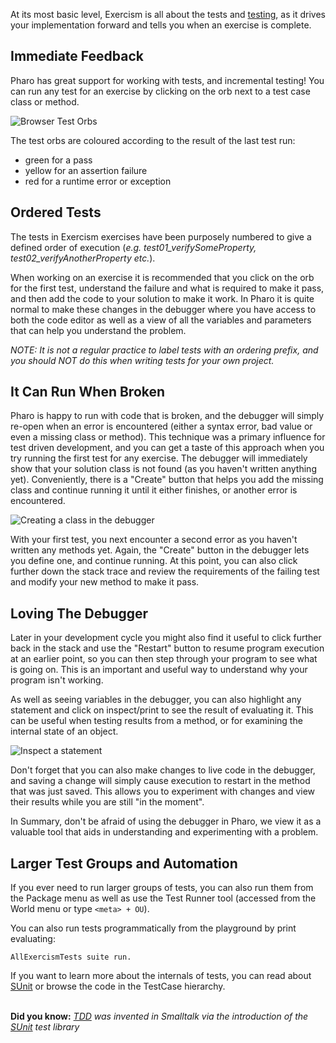 At its most basic level, Exercism is all about the tests and 
[testing](https://github.com/exercism/docs/blob/master/language-tracks/exercises/anatomy/test-suites.md), as it drives your implementation forward and tells you when an exercise is complete.

## Immediate Feedback
Pharo has great support for working with tests, and incremental testing! You can run any test for an exercise by clicking on the orb next to a test case class or method.

![Browser Test Orbs](https://github.com/exercism/pharo-smalltalk/raw/master/docs/images/TestOrbs.png)


The test orbs are coloured according to the result of the last test run: 
- green for a pass 
- yellow for an assertion failure 
- red for a runtime error or exception

## Ordered Tests
The tests in Exercism exercises have been purposely numbered to give a defined order of execution (_e.g. test01_verifySomeProperty, test02_verifyAnotherProperty etc._). 

When working on an exercise it is recommended that you click on the orb for the first test, understand the failure and what is required to make it pass, and then add the code to your solution to make it work. In Pharo it is quite normal to make these changes in the debugger where you have access to both the code editor as well as a view of all the variables and parameters that can help you understand the problem. 

_NOTE: It is not a regular practice to label tests with an ordering prefix, and you should NOT do this when writing tests for your own project._

## It Can Run When Broken
Pharo is happy to run with code that is broken, and the debugger will simply re-open when an error is encountered (either a syntax error, bad value or even a missing class or method). This technique was a primary influence for test driven development, and you can get a taste of this approach when you try running the first test for any exercise. The debugger will immediately show that your solution class is not found (as you haven't written anything yet). Conveniently, there is a "Create" button that helps you add the missing class and continue running it until it either finishes, or another error is encountered.

 ![Creating a class in the debugger](https://github.com/exercism/pharo-smalltalk/raw/master/docs/images/DebuggerCreate.png)
 
 With your first test, you next encounter a second error as you haven't written any methods yet. Again, the "Create" button in the debugger lets you define one, and continue running. At this point, you can also click further down the stack trace and review the requirements of the failing test and modify your new method to make it pass. 

## Loving The Debugger
Later in your development cycle you might also find it useful to click further back in the stack and use the "Restart" button to resume program execution at an earlier point, so you can then step through your program to see what is going on. This is an important and useful way to understand why your program isn't working.  

As well as seeing variables in the debugger, you can also highlight any statement and click on inspect/print to see the result of evaluating it. This can be useful when testing results from a method, or for examining the internal state of an object. 

![Inspect a statement](https://github.com/exercism/pharo-smalltalk/raw/master/docs/images/DebuggerInspect.png)

Don't forget that you can also make changes to live code in the debugger, and saving a change will simply cause execution to restart in the method that was just saved. This allows you to experiment with changes and view their results while you are still "in the moment". 

In Summary, don't be afraid of using the debugger in Pharo, we view it as a valuable tool that aids in understanding and experimenting with a problem.

## Larger Test Groups and Automation
If you ever need to run larger groups of tests, you can also run them from the Package menu as well as use the Test Runner tool (accessed from the World menu or type `<meta> + OU`).
 
You can also run tests programmatically from the playground by print evaluating:
```
AllExercismTests suite run.
```

If you want to learn more about the internals of tests, you can read about [SUnit](https://en.wikipedia.org/wiki/SUnit) or browse the code in the TestCase hierarchy.
<br/><br/>

**Did you know:** *[TDD](https://en.wikipedia.org/wiki/Test-driven_development) was invented in Smalltalk via the introduction of the [SUnit](https://en.wikipedia.org/wiki/SUnit) test library*

